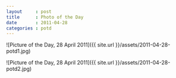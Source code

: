 ```yaml
---
layout     : post
title      : Photo of the Day
date       : 2011-04-28
categories : potd
---
```

![Picture of the Day, 28 April 2011]({{ site.url }}/assets/2011-04-28-potd1.jpg)

![Picture of the Day, 28 April 2011]({{ site.url }}/assets/2011-04-28-potd2.jpg)

